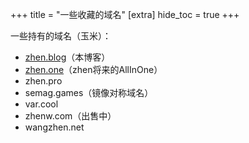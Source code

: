 +++
title = "一些收藏的域名"
[extra]
hide_toc = true
+++

一些持有的域名（玉米）：

- [zhen.blog](https://zhen.blog)（本博客）
- [zhen.one](https://zhen.one)（zhen将来的AllInOne）
- zhen.pro
- semag.games（镜像对称域名）
- var.cool
- zhenw.com（出售中）
- wangzhen.net